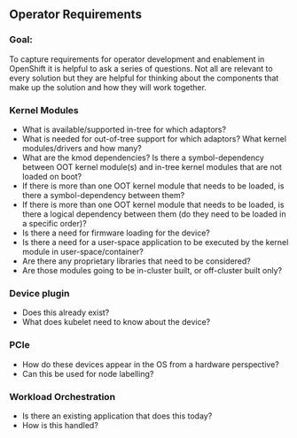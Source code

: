 ## Operator Requirements

### Goal:
To capture requirements for operator development and enablement in OpenShift it is helpful to ask a series of questions. Not all are relevant to every solution but they are helpful for thinking about the components that make up the solution and how they will work together.

### Kernel Modules

* What is available/supported in-tree for which adaptors?
* What is needed for out-of-tree support for which adaptors? What kernel modules/drivers and how many?
* What are the kmod dependencies? Is there a symbol-dependency between OOT kernel module(s) and in-tree kernel modules that are not loaded on boot?
* If there is more than one OOT kernel module that needs to be loaded, is there a symbol-dependency between them?
* If there is more than one OOT kernel module that needs to be loaded, is there a logical dependency between them (do they need to be loaded in a specific order)?
* Is there a need for firmware loading for the device?
* Is there a need for a user-space application to be executed by the kernel module in user-space/container?
* Are there any proprietary libraries that need to be considered?
* Are those modules going to be in-cluster built, or off-cluster built only?

### Device plugin

* Does this already exist?
* What does kubelet need to know about the device?

### PCIe

* How do these devices appear in the OS from a hardware perspective?
* Can this be used for node labelling?

### Workload Orchestration

* Is there an existing application that does this today?
* How is this handled?
